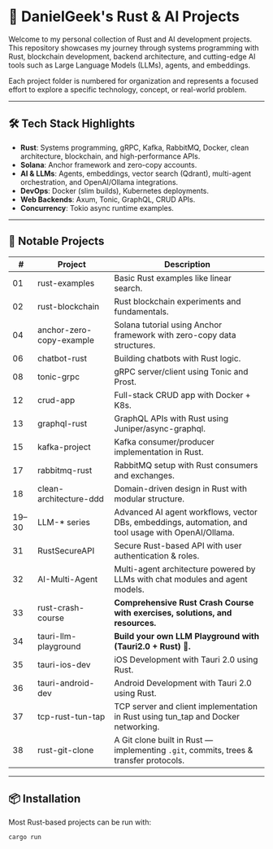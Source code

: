 # 🧠 DanielGeek's Rust & AI Projects

Welcome to my personal collection of Rust and AI development projects. This repository showcases my journey through systems programming with Rust, blockchain development, backend architecture, and cutting-edge AI tools such as Large Language Models (LLMs), agents, and embeddings.

Each project folder is numbered for organization and represents a focused effort to explore a specific technology, concept, or real-world problem.

---

## 🛠️ Tech Stack Highlights

- **Rust**: Systems programming, gRPC, Kafka, RabbitMQ, Docker, clean architecture, blockchain, and high-performance APIs.
- **Solana**: Anchor framework and zero-copy accounts.
- **AI & LLMs**: Agents, embeddings, vector search (Qdrant), multi-agent orchestration, and OpenAI/Ollama integrations.
- **DevOps**: Docker (slim builds), Kubernetes deployments.
- **Web Backends**: Axum, Tonic, GraphQL, CRUD APIs.
- **Concurrency**: Tokio async runtime examples.

---

## 📁 Notable Projects

| #   | Project                   | Description |
|-----|---------------------------|-------------|
| 01  | rust-examples             | Basic Rust examples like linear search. |
| 02  | rust-blockchain           | Rust blockchain experiments and fundamentals. |
| 04  | anchor-zero-copy-example  | Solana tutorial using Anchor framework with zero-copy data structures. |
| 06  | chatbot-rust              | Building chatbots with Rust logic. |
| 08  | tonic-grpc                | gRPC server/client using Tonic and Prost. |
| 12  | crud-app                  | Full-stack CRUD app with Docker + K8s. |
| 13  | graphql-rust              | GraphQL APIs with Rust using Juniper/async-graphql. |
| 15  | kafka-project             | Kafka consumer/producer implementation in Rust. |
| 17  | rabbitmq-rust             | RabbitMQ setup with Rust consumers and exchanges. |
| 18  | clean-architecture-ddd    | Domain-driven design in Rust with modular structure. |
| 19–30 | LLM-* series            | Advanced AI agent workflows, vector DBs, embeddings, automation, and tool usage with OpenAI/Ollama. |
| 31  | RustSecureAPI             | Secure Rust-based API with user authentication & roles. |
| 32  | AI-Multi-Agent            | Multi-agent architecture powered by LLMs with chat modules and agent models. |
| 33  | rust-crash-course         | **Comprehensive Rust Crash Course with exercises, solutions, and resources.** |
| 34  | tauri-llm-playground      | **Build your own LLM Playground with (Tauri2.0 + Rust) 🚀.** |
| 35  | tauri-ios-dev             | iOS Development with Tauri 2.0 using Rust. |
| 36  | tauri-android-dev         | Android Development with Tauri 2.0 using Rust. |
| 37  | tcp-rust-tun-tap          | TCP server and client implementation in Rust using tun_tap and Docker networking. |
| 38  | rust-git-clone            | A Git clone built in Rust — implementing `.git`, commits, trees & transfer protocols. |

---

## 📦 Installation

Most Rust-based projects can be run with:

```bash
cargo run
```
